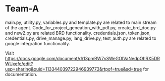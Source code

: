 # Team-A
main.py, utility.py, variables.py and template.py are related to main stream of the agent.
Code_for_project_geneation_with_pdf.py, create_brd_doc.py and new2.py are related BRD functionality.
credentials.json, token.json, credentials.py, drive_manage.py, lang_drive.py, test_auth.py are related to google integration functionality.

Visit https://docs.google.com/document/d/13pmBW7vSWeGOIVaNedpOhRX5DRWUxefc/edit?usp=sharing&ouid=113344039722946939773&rtpof=true&sd=true for documentation.

